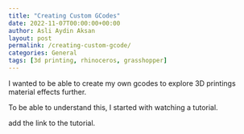 ```yaml
---
title: "Creating Custom GCodes"
date: 2022-11-07T00:00:00+00:00
author: Asli Aydin Aksan
layout: post
permalink: /creating-custom-gcode/
categories: General
tags: [3d printing, rhinoceros, grasshopper]
---
```


I wanted to be able to create my own gcodes to explore 3D printings material effects further.

To be able to understand this, I started with watching a tutorial.

add the link to the tutorial.